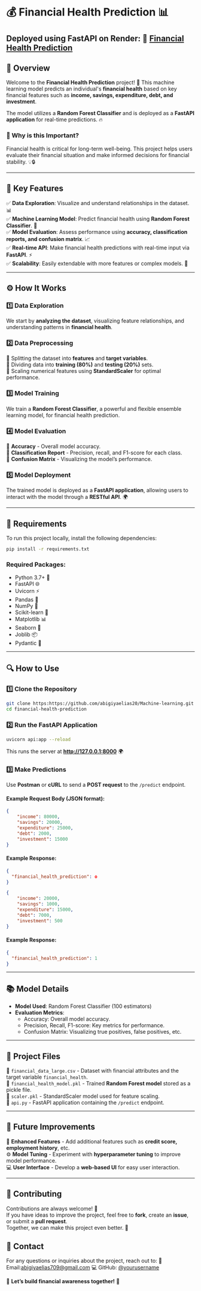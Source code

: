 # 💰 Financial Health Prediction 📊

**Deployed using FastAPI on Render:**
🔗 [ Financial Health Prediction ](https://machine-learning-13.onrender.com/docs)
---

## 🌟 Overview
Welcome to the **Financial Health Prediction** project! 🚀 This machine learning model predicts an individual's **financial health** based on key financial features such as **income, savings, expenditure, debt, and investment**.

The model utilizes a **Random Forest Classifier** and is deployed as a **FastAPI application** for real-time predictions. 🔥

### 🧐 Why is this Important?
Financial health is critical for long-term well-being. This project helps users evaluate their financial situation and make informed decisions for financial stability. 💡🔒

---
## 🔑 Key Features
✅ **Data Exploration**: Visualize and understand relationships in the dataset. 📊  
✅ **Machine Learning Model**: Predict financial health using **Random Forest Classifier**. 🤖  
✅ **Model Evaluation**: Assess performance using **accuracy, classification reports, and confusion matrix**. 📈  
✅ **Real-time API**: Make financial health predictions with real-time input via **FastAPI**. ⚡  
✅ **Scalability**: Easily extendable with more features or complex models. 🌱

---
## ⚙️ How It Works

### 1️⃣ Data Exploration
We start by **analyzing the dataset**, visualizing feature relationships, and understanding patterns in **financial health**.

### 2️⃣ Data Preprocessing
🔹 Splitting the dataset into **features** and **target variables**.  
🔹 Dividing data into **training (80%)** and **testing (20%)** sets.  
🔹 Scaling numerical features using **StandardScaler** for optimal performance.  

### 3️⃣ Model Training
We train a **Random Forest Classifier**, a powerful and flexible ensemble learning model, for financial health prediction.  

### 4️⃣ Model Evaluation
📌 **Accuracy** - Overall model accuracy.  
📌 **Classification Report** - Precision, recall, and F1-score for each class.  
📌 **Confusion Matrix** - Visualizing the model’s performance.  

### 5️⃣ Model Deployment
The trained model is deployed as a **FastAPI application**, allowing users to interact with the model through a **RESTful API**. 🌍

---
## 🔧 Requirements
To run this project locally, install the following dependencies:
```bash
pip install -r requirements.txt
```
### Required Packages:
- Python 3.7+ 🐍  
- FastAPI 🌐  
- Uvicorn ⚡  
- Pandas 🐼  
- NumPy 🔢  
- Scikit-learn 🧠  
- Matplotlib 📊  
- Seaborn 🌈  
- Joblib 📦  
- Pydantic 🧳  

---
## 🔍 How to Use
### 1️⃣ Clone the Repository
```bash
git clone https:https://github.com/abigiyaelias20/Machine-learning.git
cd financial-health-prediction
```
### 2️⃣ Run the FastAPI Application
```bash
uvicorn api:app --reload
```
This runs the server at **http://127.0.0.1:8000** 🌍

### 3️⃣ Make Predictions
Use **Postman** or **cURL** to send a **POST request** to the `/predict` endpoint.

#### Example Request Body (JSON format):
```json
{
    "income": 80000,
    "savings": 20000,
    "expenditure": 25000,
    "debt": 2000,
    "investment": 15000
}
```

#### Example Response:
```json
{
  "financial_health_prediction": o
}
```
```json
{
    "income": 20000,
    "savings": 1000,
    "expenditure": 15000,
    "debt": 7000,
    "investment": 500
}
```

#### Example Response:
```json
{
  "financial_health_prediction": 1
}
```


---
## 📚 Model Details
- **Model Used**: Random Forest Classifier (100 estimators)
- **Evaluation Metrics**:
  - Accuracy: Overall model accuracy.
  - Precision, Recall, F1-score: Key metrics for performance.
  - Confusion Matrix: Visualizing true positives, false positives, etc.

---
## 📁 Project Files
📂 `financial_data_large.csv` - Dataset with financial attributes and the target variable `financial_health`.  
📂 `financial_health_model.pkl` - Trained **Random Forest model** stored as a pickle file.  
📂 `scaler.pkl` - StandardScaler model used for feature scaling.  
📂 `api.py` - FastAPI application containing the `/predict` endpoint.  

---
## 🚀 Future Improvements
🔧 **Enhanced Features** - Add additional features such as **credit score, employment history**, etc.  
⚙️ **Model Tuning** - Experiment with **hyperparameter tuning** to improve model performance.  
💻 **User Interface** - Develop a **web-based UI** for easy user interaction.  

---
## 🤝 Contributing
Contributions are always welcome! 🎉  
If you have ideas to improve the project, feel free to **fork**, create an **issue**, or submit a **pull request**.  
Together, we can make this project even better. 💪

## 📧 Contact
For any questions or inquiries about the project, reach out to:
📩 Email:abigiyaelias709@gmail.com 
💻 GitHub: [@yourusername](https://github.com/abigiyaelias20)  

🚀 **Let’s build financial awareness together!** 🚀




